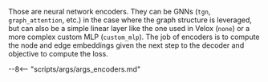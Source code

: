 Those are neural network encoders. They can be GNNs (`tgn`, `graph_attention`, etc.) in the case where the graph structure is leveraged, but can also be a simple linear layer like the one used in Velox (`none`) or a more complex custom MLP (`custom_mlp`).
The job of encoders is to compute the node and edge embeddings given the next step to the decoder and objective to compute the loss.

--8<-- "scripts/args/args_encoders.md"
